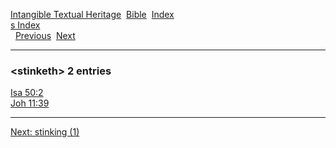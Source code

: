 [Intangible Textual Heritage](../../index)  [Bible](../index) 
[Index](index)   
[s Index](_s_)  
  [Previous](c10932)  [Next](c10934) 

------------------------------------------------------------------------

### &lt;stinketh&gt; 2 entries

[Isa 50:2](../kjv/isa050.htm#002)  
[Joh 11:39](../kjv/joh011.htm#039)  

------------------------------------------------------------------------

[Next: stinking (1)](c10934)
